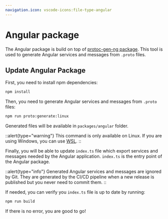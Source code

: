 ```yaml
---
navigation.icon: vscode-icons:file-type-angular
---
```


# Angular package

The Angular package is build on top of [protoc-gen-ng package](https://www.npmjs.com/package/@ngx-grpc/protoc-gen-ng). This tool is used to generate Angular services and messages from `.proto` files.

## Update Angular Package

First, you need to install npm dependencies:

```bash
npm install
```

Then, you need to generate Angular services and messages from `.proto` files:

```bash
npm run proto:generate:linux
```

Generated files will be available in `packages/angular` folder.

::alert{type="warning"}
This command is only available on Linux. If you are using Windows, you can use [WSL](https://learn.microsoft.com/en-us/windows/wsl/).
::

Finally, you will be able to update `index.ts` file which export services and messages needed by the Angular application. `index.ts` is the entry point of the Angular package.

::alert{type="info"}
Generated Angular services and messages are ignored by Git. They are generated by the CI/CD pipeline when a new release is published but you never need to commit them.
::

If needed, you can verify you `index.ts` file is up to date by running:

```bash
npm run build
```

If there is no error, you are good to go!
